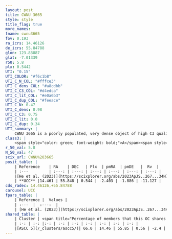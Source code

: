 ```yaml
---
layout: post
title: CWNU 3665
style: style
title_flag: true
more_names: 
fname: cwnu3665
fov: 0.193
ra_icrs: 14.46126
de_icrs: 55.84788
glon: 123.83887
glat: -7.01339
r50: 5.8
plx: 0.5442
UTI: "0.15"
UTI_COLOR: "#f6c1b8"
UTI_C_N_COL: "#fffce3"
UTI_C_dens_COL: "#a8cdbb"
UTI_C_C3_COL: "#d4edca"
UTI_C_lit_COL: "#e0a6b3"
UTI_C_dup_COL: "#feeace"
UTI_C_N: 0.47
UTI_C_dens: 0.98
UTI_C_C3: 0.75
UTI_C_lit: 0.0
UTI_C_dup: 0.34
UTI_summary: |
    CWNU 3665 is a poorly populated, very dense object of high C3 quality. It was recently reported in the literature.<br><br><span style="color: #99180f; font-weight: bold;">Warning: </span>This is possibly a duplicated object, which shares a significant percentage of members with at least one previously reported entry.
class3: |
    <span style="color: green; font-weight: bold;">A</span><span style="color: #FFC300; font-weight: bold;">B</span>
r_50_val: 5.8
N_50_val: 47
scix_url: CWNU%203665
posit_table: |
    | Reference    | RA    | DEC   | Plx  | pmRA  | pmDE   |  Rv  |
    | :---         | :---: | :---: | :---: | :---: | :---: | :---: |
    |[He et al. (2023)](https://scixplorer.org/abs/2023ApJS..267...34H) | 14.459 | 55.844 | 0.56 | -2.398 | -1.902 | -- |
    | **UCC** |14.461 | 55.848 | 0.544 | -2.403 | -1.886 | -11.127 | 
cds_radec: 14.46126,+55.84788
carousel: UCC
fpars_table: |
    | Reference |  Values |
    | :---  |  :---:  |
    | [He et al. (2023)](https://scixplorer.org/abs/2023ApJS..267...34H) | `A0=0.85, m-M=11.1, logA=7.2` |
shared_table: |
    | Cluster | <span title="Percentage of members that this OC shares with the ones listed">%</span>   | RA   | DEC   | Plx   | pmRA  | pmDE  | Rv | UTI |
    | :-: | :-: |:-: | :-: | :-: | :-: | :-: | :-: | :-: |
    |[ASCC 5](/_clusters/ascc5/)| 66.0 | 14.46 | 55.85 | 0.56 | -2.4 | -1.9 | -33.14 |0.66 |
---
```

